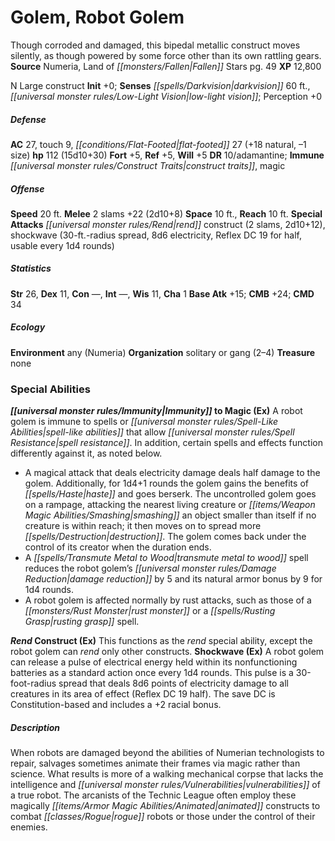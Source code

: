 ﻿---
cssclass: [monsters]
title1: Golem, Robot Golem
desc_short: Though corroded and damaged, this bipedal metallic construct moves silently,
  as though powered by some force other than its own rattling gears.
title2: Robot Golem
CR: 11
sources:
- name: Numeria, Land of Fallen Stars
  page: 49
  link: http://paizo.com/products/btpy978l?Pathfinder-Campaign-Setting-Numeria-Land-of-Fallen-Stars
XP: 12800
alignment: N
size: Large
type: construct
initiative:
  bonus: 0
senses:
  darkvision: 60
  low-light vision: true
AC:
  AC: 27
  touch: 9
  flat_footed: 27
  components:
    natural: 18
    size: -1
HP:
  HP: 112
  long: 15d10+30
saves:
  fort: 5
  ref: 5
  will: 5
DR:
- amount: 10
  weakness: adamantine
immunities:
- construct traits
- magic
speeds:
  base: 20
attacks:
  melee:
  - - text: 2 slams +22 (2d10+8)
      entries:
      - - damage: 2d10+8
      count: 2
      attack: slams
      bonus:
      - 22
  special:
  - rend construct (2 slams, 2d10+12)
  - shockwave (30-ft.-radius spread, 8d6 electricity, Reflex DC 19 for half, usable
    every 1d4 rounds)
space: 10
reach: 10
ability_scores:
  STR: 26
  DEX: 11
  CON:
  INT:
  WIS: 11
  CHA: 1
BAB: 15
CMB: 24
CMD: 34
skills: {}
ecology:
  environment: any (Numeria)
  organization: solitary or gang (2-4)
  treasure_type: none
special_abilities:
  Immunity to Magic (Ex): A robot golem is immune to spells or spell-like abilities
    that allow spell resistance. In addition, certain spells and effects function
    differently against it, as noted below. A magical attack that deals electricity
    damage deals half damage to the golem. Additionally, for 1d4+1 rounds the golem
    gains the benefits of haste and goes berserk. The uncontrolled golem goes on a
    rampage, attacking the nearest living creature or smashing an object smaller than
    itself if no creature is within reach; it then moves on to spread more destruction.
    The golem comes back under the control of its creator when the duration ends.A
    transmute metal to wood spell reduces the robot golem's damage reduction by 5
    and its natural armor bonus by 9 for 1d4 rounds.A robot golem is affected normally
    by rust attacks, such as those of a rust monster or a rusting grasp spell.
  Rend Construct (Ex): This functions as the rend special ability, except the robot
    golem can rend only other constructs.
  Shockwave (Ex): A robot golem can release a pulse of electrical energy held within
    its nonfunctioning batteries as a standard action once every 1d4 rounds. This
    pulse is a 30-foot-radius spread that deals 8d6 points of electricity damage to
    all creatures in its area of effect (Reflex DC 19 half). The save DC is Constitution-based
    and includes a +2 racial bonus.
desc_long: When robots are damaged beyond the abilities of Numerian technologists
  to repair, salvages sometimes animate their frames via magic rather than science.
  What results is more of a walking mechanical corpse that lacks the intelligence
  and vulnerabilities of a true robot. The arcanists of the Technic League often employ
  these magically animated constructs to combat rogue robots or those under the control
  of their enemies.

---

# Golem, Robot Golem
Though corroded and damaged, this bipedal metallic construct moves silently, as though powered by some force other than its own rattling gears.
**Source** Numeria, Land of _[[monsters/Fallen|Fallen]]_ Stars pg. 49
**XP** 12,800

N Large construct
**Init** +0; **Senses** _[[spells/Darkvision|darkvision]]_ 60 ft., _[[universal monster rules/Low-Light Vision|low-light vision]]_; Perception +0

##### Defense

**AC** 27, touch 9, _[[conditions/Flat-Footed|flat-footed]]_ 27 (+18 natural, –1 size)
**hp** 112 (15d10+30)
**Fort** +5, **Ref** +5, **Will** +5
**DR** 10/adamantine; **Immune** _[[universal monster rules/Construct Traits|construct traits]]_, magic

##### Offense
**Speed** 20 ft.
**Melee** 2 slams +22 (2d10+8)
**Space** 10 ft., **Reach** 10 ft.
**Special Attacks** _[[universal monster rules/Rend|rend]]_ construct (2 slams, 2d10+12), shockwave (30-ft.-radius spread, 8d6 electricity, Reflex DC 19 for half, usable every 1d4 rounds)

##### Statistics
**Str** 26, **Dex** 11, **Con** —, **Int** —, **Wis** 11, **Cha** 1
**Base Atk** +15; **CMB** +24; **CMD** 34

##### Ecology

**Environment** any (Numeria)
**Organization** solitary or gang (2–4)
**Treasure** none

### Special Abilities

**_[[universal monster rules/Immunity|Immunity]]_ to Magic (Ex)** A robot golem is immune to spells or _[[universal monster rules/Spell-Like Abilities|spell-like abilities]]_ that allow _[[universal monster rules/Spell Resistance|spell resistance]]_. In addition, certain spells and effects function differently against it, as noted below.

* A magical attack that deals electricity damage deals half damage to the golem. Additionally, for 1d4+1 rounds the golem gains the benefits of _[[spells/Haste|haste]]_ and goes berserk. The uncontrolled golem goes on a rampage, attacking the nearest living creature or _[[items/Weapon Magic Abilities/Smashing|smashing]]_ an object smaller than itself if no creature is within reach; it then moves on to spread more _[[spells/Destruction|destruction]]_. The golem comes back under the control of its creator when the duration ends.
* A _[[spells/Transmute Metal to Wood|transmute metal to wood]]_ spell reduces the robot golem’s _[[universal monster rules/Damage Reduction|damage reduction]]_ by 5 and its natural armor bonus by 9 for 1d4 rounds.
* A robot golem is affected normally by rust attacks, such as those of a _[[monsters/Rust Monster|rust monster]]_ or a _[[spells/Rusting Grasp|rusting grasp]]_ spell.

**_Rend_ Construct (Ex)** This functions as the _rend_ special ability, except the robot golem can _rend_ only other constructs.
**Shockwave (Ex)** A robot golem can release a pulse of electrical energy held within its nonfunctioning batteries as a standard action once every 1d4 rounds. This pulse is a 30-foot-radius spread that deals 8d6 points of electricity damage to all creatures in its area of effect (Reflex DC 19 half). The save DC is Constitution-based and includes a +2 racial bonus.

##### Description

When robots are damaged beyond the abilities of Numerian technologists to repair, salvages sometimes animate their frames via magic rather than science. What results is more of a walking mechanical corpse that lacks the intelligence and _[[universal monster rules/Vulnerabilities|vulnerabilities]]_ of a true robot. The arcanists of the Technic League often employ these magically _[[items/Armor Magic Abilities/Animated|animated]]_ constructs to combat _[[classes/Rogue|rogue]]_ robots or those under the control of their enemies.
